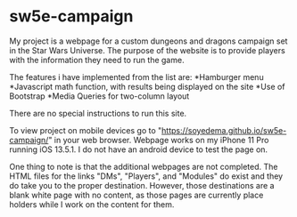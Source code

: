# sw5e-campaign

My project is a webpage for a custom dungeons and dragons campaign set in the Star Wars Universe. The purpose of the website is to provide players with the information they need to run the game. 

The features i have implemented from the list are:
  *Hamburger menu
  *Javascript math function, with results being displayed on the site
  *Use of Bootstrap
  *Media Queries for two-column layout
  
There are no special instructions to run this site. 

To view project on mobile devices go to "https://soyedema.github.io/sw5e-campaign/" in your web browser. Webpage works on my iPhone 11 Pro running iOS 13.5.1. I do not have an android device to test the page on.

One thing to note is that the additional webpages are not completed. The HTML files for the links "DMs", "Players", and "Modules" do exist and they do take you to the proper destination. However, those destinations are a blank white page with no content, as those pages are currently place holders while I work on the content for them.

